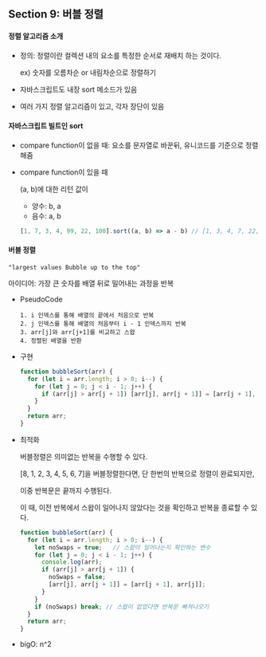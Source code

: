 ## Section 9: 버블 정렬



#### 정렬 알고리즘 소개

* 정의: 정렬이란 컬렉션 내의 요소를 특정한 순서로 재배치 하는 것이다.

  ex) 숫자를 오름차순 or 내림차순으로 정렬하기

* 자바스크립트도 내장 sort 메소드가 있음

* 여러 가지 정렬 알고리즘이 있고, 각자 장단이 있음



#### 자바스크립트 빌트인 sort

* compare function이 없을 때: 요소를 문자열로 바꾼뒤, 유니코드를 기준으로 정렬해줌

* compare function이 있을 때

  (a, b)에 대한 리턴 값이

  * 양수: b, a
  * 음수: a, b

  ```javascript
  [1, 7, 3, 4, 99, 22, 100].sort((a, b) => a - b) // [1, 3, 4, 7, 22, 99, 100]
  ```



#### 버블 정렬

```"largest values Bubble up to the top"```

아이디어: 가장 큰 숫자를 배열 뒤로 밀어내는 과정을 반복



* PseudoCode

  ```
  1. i 인덱스를 통해 배열의 끝에서 처음으로 반복
  2. j 인덱스를 통해 배열의 처음부터 i - 1 인덱스까지 반복
  3. arr[j]와 arr[j+1]를 비교하고 스왑
  4. 정렬된 배열을 반환
  ```

* 구현

  ```javascript
  function bubbleSort(arr) {
    for (let i = arr.length; i > 0; i--) {
      for (let j = 0; j < i - 1; j++) {
        if (arr[j] > arr[j + 1]) [arr[j], arr[j + 1]] = [arr[j + 1], arr[j]];
      }
    }
    return arr;
  }
  ```

* 최적화

  버블정렬은 의미없는 반복을 수행할 수 있다.

  [8, 1, 2, 3, 4, 5, 6, 7]을 버블정렬한다면, 단 한번의 반복으로 정렬이 완료되지만,

  이중 반복문은 끝까지 수행된다.

  이 때,  이전 반복에서 스왑이 일어나지 않았다는 것을 확인하고 반복을 종료할 수 있다.

  ```javascript
  function bubbleSort(arr) {
    for (let i = arr.length; i > 0; i--) {
      let noSwaps = true;	// 스왑이 일어나는지 확인하는 변수
      for (let j = 0; j < i - 1; j++) {
        console.log(arr);
        if (arr[j] > arr[j + 1]) {
          noSwaps = false;
          [arr[j], arr[j + 1]] = [arr[j + 1], arr[j]];
        }
      }
      if (noSwaps) break; // 스왑이 없었다면 반복문 빠져나오기
    }
    return arr;
  }
  ```



* bigO: n^2